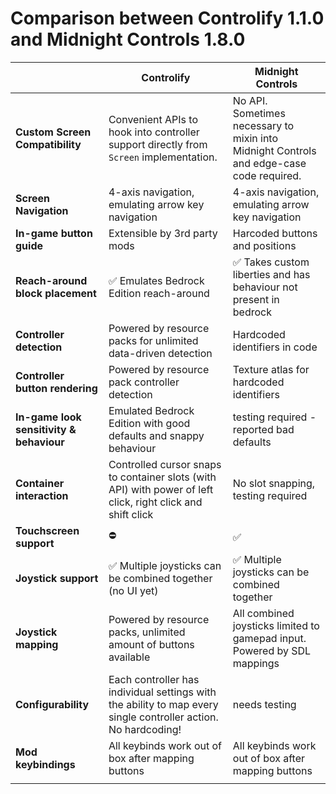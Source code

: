 # Comparison between Controlify 1.1.0 and Midnight Controls 1.8.0

|                                          | Controlify                                                                                                     | Midnight Controls                                                                        |
|------------------------------------------|----------------------------------------------------------------------------------------------------------------|------------------------------------------------------------------------------------------|
| **Custom Screen Compatibility**          | Convenient APIs to hook into controller support directly from `Screen` implementation.                         | No API. Sometimes necessary to mixin into Midnight Controls and edge-case code required. |
| **Screen Navigation**                    | 4-axis navigation, emulating arrow key navigation                                                              | 4-axis navigation, emulating arrow key navigation                                        |
| **In-game button guide**                 | Extensible by 3rd party mods                                                                                   | Harcoded buttons and positions                                                           |
| **Reach-around block placement**         | ✅ Emulates Bedrock Edition reach-around                                                                        | ✅ Takes custom liberties and has behaviour not present in bedrock                        |
| **Controller detection**                 | Powered by resource packs for unlimited data-driven detection                                                  | Hardcoded identifiers in code                                                            |
| **Controller button rendering**          | Powered by resource pack controller detection                                                                  | Texture atlas for hardcoded identifiers                                                  |
| **In-game look sensitivity & behaviour** | Emulated Bedrock Edition with good defaults and snappy behaviour                                               | testing required - reported bad defaults                                                 |
| **Container interaction**                | Controlled cursor snaps to container slots (with API) with power of left click, right click and shift click    | No slot snapping, testing required                                                       |
| **Touchscreen support**                  | ⛔                                                                                                              | ✅                                                                                        |
| **Joystick support**                     | ✅ Multiple joysticks can be combined together (no UI yet)                                                      | ✅ Multiple joysticks can be combined together                                            |
| **Joystick mapping**                     | Powered by resource packs, unlimited amount of buttons available                                               | All combined joysticks limited to gamepad input. Powered by SDL mappings                 |
| **Configurability**                      | Each controller has individual settings with the ability to map every single controller action. No hardcoding! | needs testing                                                                            |
| **Mod keybindings**                      | All keybinds work out of box after mapping buttons                                                             | All keybinds work out of box after mapping buttons                                       |
|                                          |                                                                                                                |                                                                                          |
